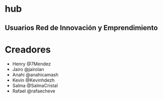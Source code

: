 # hub
Usuarios Red de Innovación y Emprendimiento
-
# Creadores
- Henry @7Mendez
- Jairo @jairolan
- Anahi @anahicamash
- Kevin @Kevinhdezh  
- Salma  @SalmaCristal
- Rafael @rafaecheve
